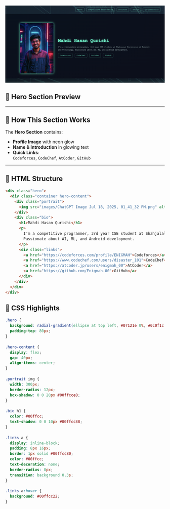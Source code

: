 ![Portfolio Screenshot](./images/ss1.png)

## 🚀 Hero Section Preview

---

## 🧩 How This Section Works

The **Hero Section** contains:

- **Profile Image** with neon glow  
- **Name & Introduction** in glowing text  
- **Quick Links**:  
  `Codeforces`, `CodeChef`, `AtCoder`, `GitHub`

---

## 📄 HTML Structure

```html
<div class="hero">
  <div class="container hero-content">
    <div class="portrait">
      <img src="images/ChatGPT Image Jul 18, 2025, 01_41_32 PM.png" alt="Mahdi Hasan Qurishi" />
    </div>
    <div class="bio">
      <h1>Mahdi Hasan Qurishi</h1>
      <p>
        I'm a competitive programmer, 3rd year CSE student at Shahjalal University of Science and Technology.  
        Passionate about AI, ML, and Android development.
      </p>
      <div class="links">
        <a href="https://codeforces.com/profile/ENIGMAH">Codeforces</a>
        <a href="https://www.codechef.com/users/disaster_101">CodeChef</a>
        <a href="https://atcoder.jp/users/enigmah_00">AtCoder</a>
        <a href="https://github.com/Enigmah-00">GitHub</a>
      </div>
    </div>
  </div>
</div>

```
## 🎨 CSS Highlights

```css
.hero {
  background: radial-gradient(ellipse at top left, #07121e 0%, #0c0f1c 100%);
  padding-top: 80px;
}

.hero-content {
  display: flex;
  gap: 40px;
  align-items: center;
}

.portrait img {
  width: 300px;
  border-radius: 12px;
  box-shadow: 0 0 20px #00ffcce0;
}

.bio h1 {
  color: #00ffcc;
  text-shadow: 0 0 10px #00ffcc88;
}

.links a {
  display: inline-block;
  padding: 8px 16px;
  border: 1px solid #00ffcc80;
  color: #00ffcc;
  text-decoration: none;
  border-radius: 8px;
  transition: background 0.3s;
}

.links a:hover {
  background: #00ffcc22;
}
```
